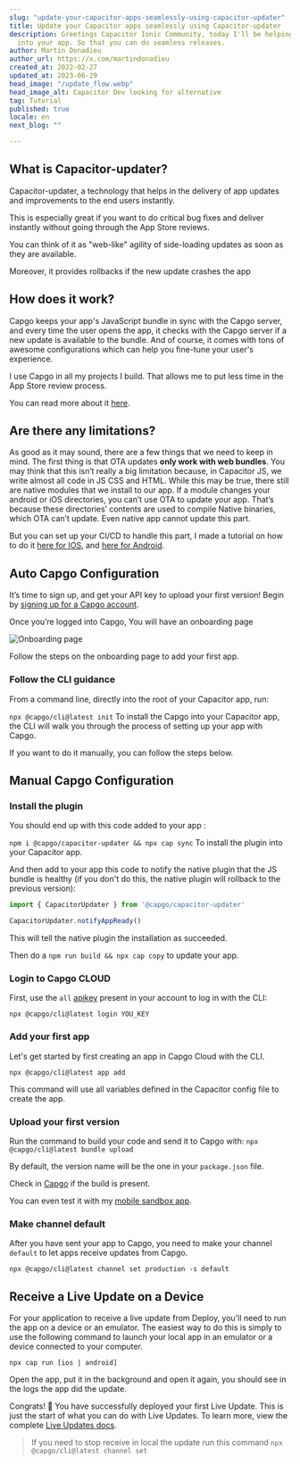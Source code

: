 ```yaml
---
slug: "update-your-capacitor-apps-seamlessly-using-capacitor-updater"
title: Update your Capacitor apps seamlessly using Capacitor-updater
description: Greetings Capacitor Ionic Community, today I'll be helping you setup Capacitor-updater
  into your app. So that you can do seamless releases.
author: Martin Donadieu
author_url: https://x.com/martindonadieu
created_at: 2022-02-27
updated_at: 2023-06-29
head_image: "/update_flow.webp"
head_image_alt: Capacitor Dev looking for alternative
tag: Tutorial
published: true
locale: en
next_blog: ""

---
```


## What is Capacitor-updater?

Capacitor-updater, a technology that helps in the delivery of app updates and improvements to the end users instantly.

This is especially great if you want to do critical bug fixes and deliver instantly without going through the App Store reviews.

You can think of it as "web-like" agility of side-loading updates as soon as they are available.

Moreover, it provides rollbacks if the new update crashes the app

## How does it work?

Capgo keeps your app's JavaScript bundle in sync with the Capgo server, and every time the user opens the app, it checks with the Capgo server if a new update is available to the bundle. And of course, it comes with tons of awesome configurations which can help you fine-tune your user's experience.

I use Capgo in all my projects I build. That allows me to put less time in the App Store review process.

You can read more about it [here](https://capgo.app/).

## Are there any limitations?

As good as it may sound, there are a few things that we need to keep in mind.
The first thing is that OTA updates __only work with web bundles__. 
You may think that this isn’t really a big limitation because, in Capacitor JS, we write almost all code in JS CSS and HTML.
While this may be true, there still are native modules that we install to our app.
If a module changes your android or iOS directories, you can’t use OTA to update your app.
That’s because these directories’ contents are used to compile Native binaries, which OTA can’t update.
Even native app cannot update this part.

But you can set up your CI/CD to handle this part, I made a tutorial on how to do it [here for IOS](https://capgo.app/blog/automatic-capacitor-ios-build-github-action/), and [here for Android](https://capgo.app/blog/automatic-capacitor-android-build-github-action/).

## Auto Capgo Configuration

It’s time to sign up, and get your API key to upload your first version! Begin by [signing up for a Capgo account](/register/).

Once you’re logged into Capgo, You will have an onboarding page 

![Onboarding page](/onboarding_1_new.webp)

Follow the steps on the onboarding page to add your first app.

### Follow the CLI guidance

From a command line, directly into the root of your Capacitor app, run:

`npx @capgo/cli@latest init`
To install the Capgo into your Capacitor app, the CLI will walk you through the process of setting up your app with Capgo.

If you want to do it manually, you can follow the steps below.

## Manual Capgo Configuration

### Install the plugin

You should end up with this code added to your app :

`npm i @capgo/capacitor-updater && npx cap sync`
To install the plugin into your Capacitor app.

And then add to your app this code to notify the native plugin that the JS bundle is healthy (if you don't do this, the native plugin will rollback to the previous version):

```js
import { CapacitorUpdater } from '@capgo/capacitor-updater'

CapacitorUpdater.notifyAppReady()
```

This will tell the native plugin the installation as succeeded.

Then do a `npm run build && npx cap copy` to update your app.

### Login to Capgo CLOUD

First, use the `all` [apikey](https://web.capgo.app/dashboard/apikeys/) present in your account to log in with the CLI:

`npx @capgo/cli@latest login YOU_KEY`

### Add your first app

Let's get started by first creating an app in Capgo Cloud with the CLI.

`npx @capgo/cli@latest app add`

This command will use all variables defined in the Capacitor config file to create the app.

### Upload your first version

Run the command to build your code and send it to Capgo with:
`npx @capgo/cli@latest bundle upload`

By default, the version name will be the one in your `package.json` file.

Check in [Capgo](https://web.capgo.app/) if the build is present.

You can even test it with my [mobile sandbox app](https://capgo.app/app_mobile/).

### Make channel default

After you have sent your app to Capgo, you need to make your channel `default` to let apps receive updates from Capgo.

`npx @capgo/cli@latest channel set production -s default`

## Receive a Live Update on a Device

For your application to receive a live update from Deploy, you'll need to run the app on a device or an emulator. The easiest way to do this is simply to use the following command to launch your local app in an emulator or a device connected to your computer.

    npx cap run [ios | android]

Open the app, put it in the background and open it again, you should see in the logs the app did the update.

Congrats! 🎉 You have successfully deployed your first Live Update. This is just the start of what you can do with Live Updates. To learn more, view the complete [Live Updates docs](/docs/plugin/cloud-mode/getting-started/).


> If you need to stop receive in local the update run this command
`npx @capgo/cli@latest channel set`
